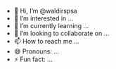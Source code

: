 - 👋 Hi, I’m @waldirspsa
- 👀 I’m interested in ...
- 🌱 I’m currently learning ...
- 💞️ I’m looking to collaborate on ...
- 📫 How to reach me ...
- 😄 Pronouns: ...
- ⚡ Fun fact: ...

<!---
waldirspsa/waldirspsa is a ✨ special ✨ repository because its `README.md` (this file) appears on your GitHub profile.
You can click the Preview link to take a look at your changes.
--->

